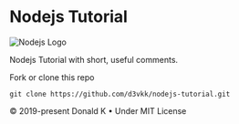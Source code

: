 # Nodejs Tutorial

![Nodejs Logo](https://github.com/d3vkk/nodejs-tutorial/blob/master/nodejs-logo.png)

Nodejs Tutorial with short, useful comments.

Fork or clone this repo
```
git clone https://github.com/d3vkk/nodejs-tutorial.git
```

© 2019-present Donald K • Under MIT License
